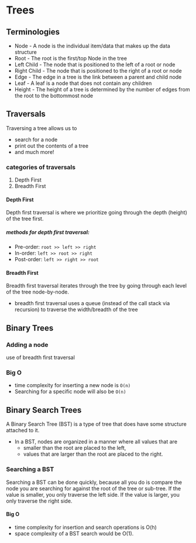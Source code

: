 # Trees

## Terminologies
* Node - A node is the individual item/data that makes up the data structure
* Root - The root is the first/top Node in the tree
* Left Child - The node that is positioned to the left of a root or node
* Right Child - The node that is positioned to the right of a root or node
* Edge - The edge in a tree is the link between a parent and child node
* Leaf - A leaf is a node that does not contain any children
* Height - The height of a tree is determined by the number of edges from the root to the bottommost node

## Traversals
Traversing a tree allows us to 
* search for a node
* print out the contents of a tree
* and much more! 

### categories of traversals
1. Depth First
2. Breadth First

#### Depth First
Depth first traversal is where we prioritize going through the depth (height) of the tree first.
##### methods for depth first traversal:
* Pre-order: `root >> left >> right`
* In-order: `left >> root >> right`
* Post-order: `left >> right >> root`

#### Breadth First
Breadth first traversal iterates through the tree by going through each level of the tree node-by-node. 
* breadth first traversal uses a queue (instead of the call stack via recursion) to traverse the width/breadth of the tree

## Binary Trees
### Adding a node
 use of breadth first traversal
### Big O
* time complexity for inserting a new node is `O(n)`
* Searching for a specific node will also be `O(n)`

## Binary Search Trees
A Binary Search Tree (BST) is a type of tree that does have some structure attached to it. 
* In a BST, nodes are organized in a manner where all values that are 
  * smaller than the root are placed to the left,
  * values that are larger than the root are placed to the right.

### Searching a BST
Searching a BST can be done quickly, because all you do is compare the node you are searching for against the root of the tree or sub-tree. If the value is smaller, you only traverse the left side. If the value is larger, you only traverse the right side.

#### Big O
* time complexity for insertion and search operations is O(h)
* space complexity of a BST search would be O(1). 